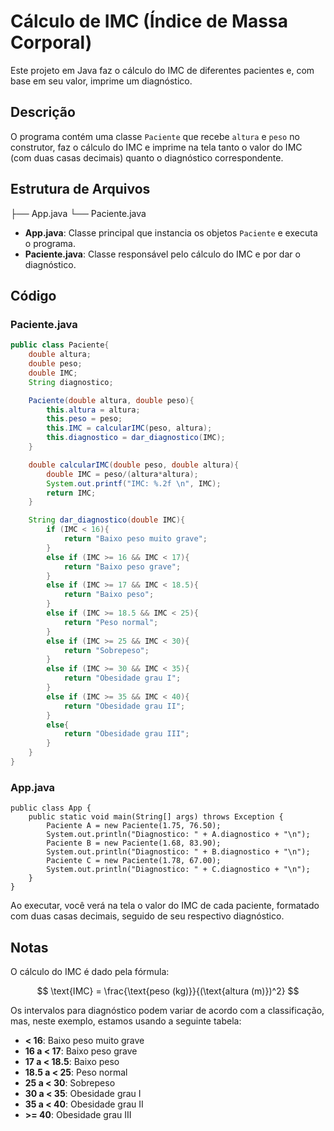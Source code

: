 # Cálculo de IMC (Índice de Massa Corporal)

Este projeto em Java faz o cálculo do IMC de diferentes pacientes e, com base em seu valor, imprime um diagnóstico.

## Descrição

O programa contém uma classe `Paciente` que recebe `altura` e `peso` no construtor, faz o cálculo do IMC e imprime na tela tanto o valor do IMC (com duas casas decimais) quanto o diagnóstico correspondente.

## Estrutura de Arquivos
├── App.java └── Paciente.java

- **App.java**: Classe principal que instancia os objetos `Paciente` e executa o programa.
- **Paciente.java**: Classe responsável pelo cálculo do IMC e por dar o diagnóstico.

## Código

### Paciente.java

```java
public class Paciente{
    double altura;
    double peso;
    double IMC;
    String diagnostico;

    Paciente(double altura, double peso){
        this.altura = altura;
        this.peso = peso;
        this.IMC = calcularIMC(peso, altura);
        this.diagnostico = dar_diagnostico(IMC);
    }

    double calcularIMC(double peso, double altura){
        double IMC = peso/(altura*altura);
        System.out.printf("IMC: %.2f \n", IMC);
        return IMC;
    }

    String dar_diagnostico(double IMC){
        if (IMC < 16){
            return "Baixo peso muito grave";
        }
        else if (IMC >= 16 && IMC < 17){
            return "Baixo peso grave";
        }
        else if (IMC >= 17 && IMC < 18.5){
            return "Baixo peso";
        }
        else if (IMC >= 18.5 && IMC < 25){
            return "Peso normal";
        }
        else if (IMC >= 25 && IMC < 30){
            return "Sobrepeso";
        }
        else if (IMC >= 30 && IMC < 35){
            return "Obesidade grau I";
        }
        else if (IMC >= 35 && IMC < 40){
            return "Obesidade grau II";
        }
        else{
            return "Obesidade grau III";
        }
    }
}

```
### App.java

```
public class App {
    public static void main(String[] args) throws Exception {
        Paciente A = new Paciente(1.75, 76.50);
        System.out.println("Diagnostico: " + A.diagnostico + "\n");
        Paciente B = new Paciente(1.68, 83.90);
        System.out.println("Diagnostico: " + B.diagnostico + "\n");
        Paciente C = new Paciente(1.78, 67.00);
        System.out.println("Diagnostico: " + C.diagnostico + "\n");
    }
}

```
Ao executar, você verá na tela o valor do IMC de cada paciente, formatado com duas casas decimais, seguido de seu respectivo diagnóstico.

## Notas

O cálculo do IMC é dado pela fórmula:

$$ \text{IMC} = \frac{\text{peso (kg)}}{(\text{altura (m)})^2} $$

Os intervalos para diagnóstico podem variar de acordo com a classificação, mas, neste exemplo, estamos usando a seguinte tabela:

- **< 16**: Baixo peso muito grave
- **16 a < 17**: Baixo peso grave
- **17 a < 18.5**: Baixo peso
- **18.5 a < 25**: Peso normal
- **25 a < 30**: Sobrepeso
- **30 a < 35**: Obesidade grau I
- **35 a < 40**: Obesidade grau II
- **>= 40**: Obesidade grau III

